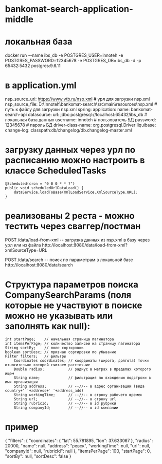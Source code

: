 # bankomat-search-application-middle

# локальная база
docker run --name ibs_db -e POSTGRES_USER=innoteh -e POSTGRES_PASSWORD=12345678 -e POSTGRES_DB=ibs_db -d -p 65432:5432 postgres:9.6.11

# в application.yml
nsp_source_url: https://www.vtb.ru/nsp.xml                              # урл для загрузки nsp.xml
nsp_source_file: D:\Innoteh\bankomat-search\src\main\resources\nsp.xml  # путь к файлу для загрузки nsp.xml
spring:
  application:
    name: bankomat-search-api
  datasource:
    url: jdbc:postgresql://localhost:65432/ibs_db                       # локальная база данных
    username: innoteh                                                   # пользователь БД
    password: 12345678                                                  # пароль БД
    driver-class-name: org.postgresql.Driver
  liquibase:
    change-log: classpath:db/changelog/db.changelog-master.xml

# загрузку данных через урл по расписанию можно настроить в классе ScheduledTasks
    @Scheduled(cron = "0 0 0 * * ?")
    public void scheduledUrlDataLoad() {
        dataService.loadToBase(XmlLoadService.XmlSourceType.URL);
    }

# реализованы 2 реста - можно тестить через сваггер/постман
POST /data/load-from-xml     -- загрузка данных из nsp.xml в базу через урл или из файла
http://localhost:8080/data/load-from-xml?xmlSourceType=URL

POST /data/search            -- поиск по параметрам в локальной базе
http://localhost:8080/data/search

# Структура параметров поиска CompanySearchParams (поля которые не участвуют в поиске можно не указывать или заполнять как null):
    int startPage;    // начальная страница пагинатора
    int itemsPerPage; // количество записей на страницу пагинатора
    String sortBy;    // поле сортировки
    boolean sortDesc; // признак сортировки по убыванию
    Filter filters;   // фильтры 
        Coordinates coordinates; // координаты (широта, долгота) точки относительно которой считаем расстояние
        Double radius;           // радиус в метрах в пределах которого ищем
        String name;             // фильтрация по вхождению подстроки в имя организации
        String address;          // --//-- в адрес организации (вида country+' '+address+' '+address_add)
        String workingTime;      // --//-- в строку рабочего времен
        String url;              // --//-- в строку url
        String rubricId;         // --//-- в id рубрики
        String companyId;        // --//-- в id компании

# пример
{
  "filters": {
    "coordinates": {
      "lat": 55.781895,
      "lon": 37.633067
    },
    "radius": 20000,
    "name": null,
    "address": "ревск",
    "workingTime": null,
    "url": null,
    "companyId": null,
    "rubricId": null  },
  "itemsPerPage": 100,
  "startPage": 0,
  "sortBy": null,
  "sortDesc": false
}

